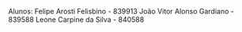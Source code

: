 Alunos:
Felipe Arosti Felisbino - 839913
João Vitor Alonso Gardiano - 839588
Leone Carpine da Silva - 840588
